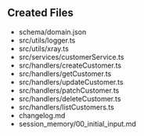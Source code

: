 ## Created Files
- schema/domain.json
- src/utils/logger.ts
- src/utils/xray.ts
- src/services/customerService.ts
- src/handlers/createCustomer.ts
- src/handlers/getCustomer.ts
- src/handlers/updateCustomer.ts
- src/handlers/patchCustomer.ts
- src/handlers/deleteCustomer.ts
- src/handlers/listCustomers.ts
- changelog.md
- session_memory/00_initial_input.md
